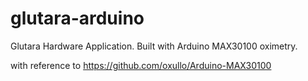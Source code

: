# glutara-arduino
Glutara Hardware Application. Built with Arduino MAX30100 oximetry.

with reference to https://github.com/oxullo/Arduino-MAX30100